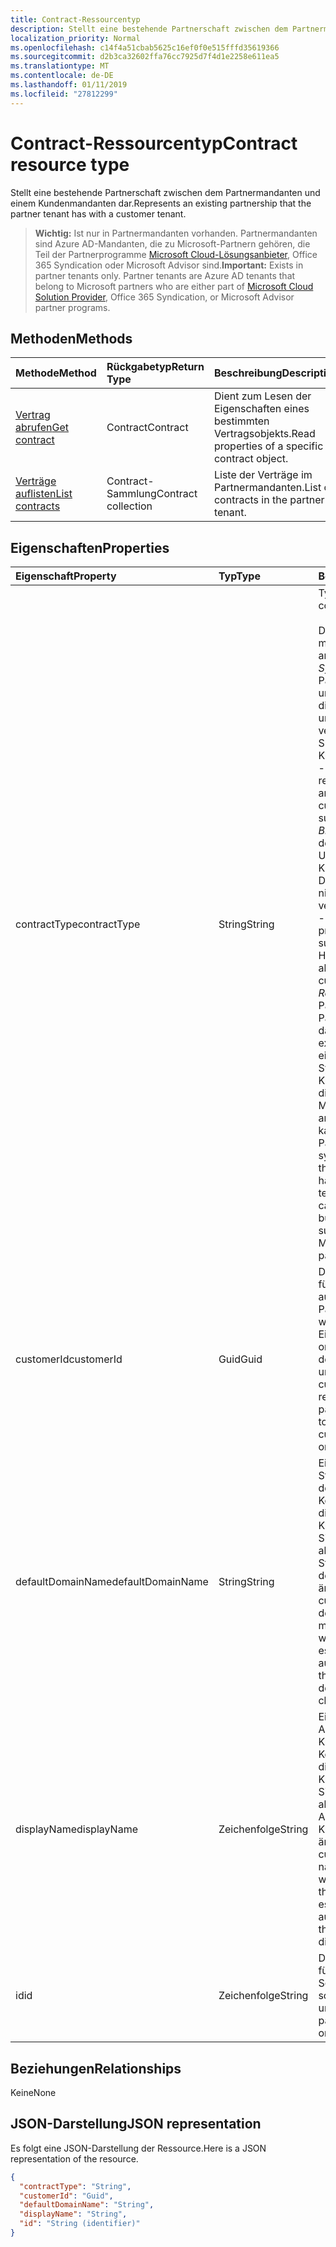 ```yaml
---
title: Contract-Ressourcentyp
description: Stellt eine bestehende Partnerschaft zwischen dem Partnermandanten und einem Kundenmandanten dar.
localization_priority: Normal
ms.openlocfilehash: c14f4a51cbab5625c16ef0f0e515fffd35619366
ms.sourcegitcommit: d2b3ca32602ffa76cc7925d7f4d1e2258e611ea5
ms.translationtype: MT
ms.contentlocale: de-DE
ms.lasthandoff: 01/11/2019
ms.locfileid: "27812299"
---
```

# <a name="contract-resource-type"></a><span data-ttu-id="cf567-103">Contract-Ressourcentyp</span><span class="sxs-lookup"><span data-stu-id="cf567-103">Contract resource type</span></span>
<span data-ttu-id="cf567-104">Stellt eine bestehende Partnerschaft zwischen dem Partnermandanten und einem Kundenmandanten dar.</span><span class="sxs-lookup"><span data-stu-id="cf567-104">Represents an existing partnership that the partner tenant has with a customer tenant.</span></span>

> <span data-ttu-id="cf567-p101">**Wichtig:** Ist nur in Partnermandanten vorhanden. Partnermandanten sind Azure AD-Mandanten, die zu Microsoft-Partnern gehören, die Teil der Partnerprogramme [Microsoft Cloud-Lösungsanbieter](https://partnercenter.microsoft.com/en-us/partner/programs), Office 365 Syndication oder Microsoft Advisor sind.</span><span class="sxs-lookup"><span data-stu-id="cf567-p101">**Important:** Exists in partner tenants only. Partner tenants are Azure AD tenants that belong to Microsoft partners who are either part of [Microsoft Cloud Solution Provider](https://partnercenter.microsoft.com/en-us/partner/programs), Office 365 Syndication, or Microsoft Advisor partner programs.</span></span>

## <a name="methods"></a><span data-ttu-id="cf567-107">Methoden</span><span class="sxs-lookup"><span data-stu-id="cf567-107">Methods</span></span>

| <span data-ttu-id="cf567-108">Methode</span><span class="sxs-lookup"><span data-stu-id="cf567-108">Method</span></span>   | <span data-ttu-id="cf567-109">Rückgabetyp</span><span class="sxs-lookup"><span data-stu-id="cf567-109">Return Type</span></span> | <span data-ttu-id="cf567-110">Beschreibung</span><span class="sxs-lookup"><span data-stu-id="cf567-110">Description</span></span> |
|:---------------|:--------|:----------|
|[<span data-ttu-id="cf567-111">Vertrag abrufen</span><span class="sxs-lookup"><span data-stu-id="cf567-111">Get contract</span></span>](../api/contract-get.md) | <span data-ttu-id="cf567-112">Contract</span><span class="sxs-lookup"><span data-stu-id="cf567-112">Contract</span></span> |<span data-ttu-id="cf567-113">Dient zum Lesen der Eigenschaften eines bestimmten Vertragsobjekts.</span><span class="sxs-lookup"><span data-stu-id="cf567-113">Read properties of a specific contract object.</span></span> |
|[<span data-ttu-id="cf567-114">Verträge auflisten</span><span class="sxs-lookup"><span data-stu-id="cf567-114">List contracts</span></span>](../api/contract-list.md) | <span data-ttu-id="cf567-115">Contract-Sammlung</span><span class="sxs-lookup"><span data-stu-id="cf567-115">Contract collection</span></span> | <span data-ttu-id="cf567-116">Liste der Verträge im Partnermandanten.</span><span class="sxs-lookup"><span data-stu-id="cf567-116">List of contracts in the partner tenant.</span></span> |

## <a name="properties"></a><span data-ttu-id="cf567-117">Eigenschaften</span><span class="sxs-lookup"><span data-stu-id="cf567-117">Properties</span></span>
| <span data-ttu-id="cf567-118">Eigenschaft</span><span class="sxs-lookup"><span data-stu-id="cf567-118">Property</span></span>   | <span data-ttu-id="cf567-119">Typ</span><span class="sxs-lookup"><span data-stu-id="cf567-119">Type</span></span> | <span data-ttu-id="cf567-120">Beschreibung</span><span class="sxs-lookup"><span data-stu-id="cf567-120">Description</span></span> |
|:---------------|:--------|:----------|
|<span data-ttu-id="cf567-121">contractType</span><span class="sxs-lookup"><span data-stu-id="cf567-121">contractType</span></span>|<span data-ttu-id="cf567-122">String</span><span class="sxs-lookup"><span data-stu-id="cf567-122">String</span></span>|<span data-ttu-id="cf567-123">Typ des Vertrags.</span><span class="sxs-lookup"><span data-stu-id="cf567-123">Type of contract.</span></span><br><br><span data-ttu-id="cf567-124">Die folgenden Werte sind möglich:</span><span class="sxs-lookup"><span data-stu-id="cf567-124">Possible values are:</span></span><br> <span data-ttu-id="cf567-p102">*SyndicationPartner*: Partner, der Office 365 und Intune exklusiv für diesen Kunden verkauft und verwaltet. Die Partner verkaufen und erbringen Supportleistungen für ihre Kunden.</span><span class="sxs-lookup"><span data-stu-id="cf567-p102">*SyndicationPartner* - Partner that exclusively resells and manages O365 and Intune for this customer. They resell and support their customers.</span></span><br> <span data-ttu-id="cf567-p103">*BreadthPartner*: Partner, der administrative Unterstützung für diesen Kunden bereitstellen kann. Der Partner darf jedoch nicht an den Kunden verkaufen.</span><span class="sxs-lookup"><span data-stu-id="cf567-p103">*BreadthPartner* - Partner has the ability to provide administrative support for this customer. However, the partner is not allowed to resell to the customer.</span></span><br><span data-ttu-id="cf567-p104">*ResellerPartner*: Ähnlicher Partner wie Syndication-Partner, mit der Ausnahme, dass der Partner keinen exklusiven Zugriff auf einen Mandanten hat. Im Syndication-Fall kann der Kunde keine zusätzlichen direkten Abonnements von Microsoft oder von anderen Partnern kaufen.</span><span class="sxs-lookup"><span data-stu-id="cf567-p104">*ResellerPartner* - Partner that is similar to a syndication partner, except that the partner doesn’t have exclusive access to a tenant. In the syndication case, the customer cannot buy additional direct subscriptions from Microsoft or from other partners.</span></span>|
|<span data-ttu-id="cf567-131">customerId</span><span class="sxs-lookup"><span data-stu-id="cf567-131">customerId</span></span>|<span data-ttu-id="cf567-132">Guid</span><span class="sxs-lookup"><span data-stu-id="cf567-132">Guid</span></span>|<span data-ttu-id="cf567-p105">Der eindeutige Bezeichner für den Kundenmandanten, auf den in dieser Partnerschaft verwiesen wird. Entspricht der id-Eigenschaft der organization-Ressource des Kundenmandanten.</span><span class="sxs-lookup"><span data-stu-id="cf567-p105">The unique identifier for the customer tenant referenced by this partnership. Corresponds to the id property of the customer tenant's organization resource.</span></span> |
|<span data-ttu-id="cf567-135">defaultDomainName</span><span class="sxs-lookup"><span data-stu-id="cf567-135">defaultDomainName</span></span>|<span data-ttu-id="cf567-136">String</span><span class="sxs-lookup"><span data-stu-id="cf567-136">String</span></span>|<span data-ttu-id="cf567-p106">Eine Kopie des Standarddomänennamens des Kundenmandanten. Die Kopie wird erstellt, wenn die Partnerschaft mit dem Kunden eingerichtet wird. Sie wird nicht automatisch aktualisiert, wenn sich der Standarddomänenname des Kundenmandanten ändert.</span><span class="sxs-lookup"><span data-stu-id="cf567-p106">A copy of the customer tenant's default domain name. The copy is made when the partnership with the customer is established. It is not automatically updated if the customer tenant's default domain name changes.</span></span>|
|<span data-ttu-id="cf567-140">displayName</span><span class="sxs-lookup"><span data-stu-id="cf567-140">displayName</span></span>|<span data-ttu-id="cf567-141">Zeichenfolge</span><span class="sxs-lookup"><span data-stu-id="cf567-141">String</span></span>|<span data-ttu-id="cf567-p107">Eine Kopie des Anzeigenamens des Kundenmandanten. Die Kopie wird erstellt, wenn die Partnerschaft mit dem Kunden eingerichtet wird. Sie wird nicht automatisch aktualisiert, wenn sich der Anzeigenname des Kundenmandanten ändert.</span><span class="sxs-lookup"><span data-stu-id="cf567-p107">A copy of the customer tenant's display name. The copy is made when the partnership with the customer is established. It is not automatically updated if the customer tenant's display name changes.</span></span>|
|<span data-ttu-id="cf567-145">id</span><span class="sxs-lookup"><span data-stu-id="cf567-145">id</span></span>|<span data-ttu-id="cf567-146">Zeichenfolge</span><span class="sxs-lookup"><span data-stu-id="cf567-146">String</span></span>| <span data-ttu-id="cf567-p108">Der eindeutige Bezeichner für die Partnerschaft. Schlüssel, schreibgeschützt.</span><span class="sxs-lookup"><span data-stu-id="cf567-p108">The unique identifier for the partnership. Key, read-only</span></span> |

## <a name="relationships"></a><span data-ttu-id="cf567-149">Beziehungen</span><span class="sxs-lookup"><span data-stu-id="cf567-149">Relationships</span></span>
<span data-ttu-id="cf567-150">Keine</span><span class="sxs-lookup"><span data-stu-id="cf567-150">None</span></span>


## <a name="json-representation"></a><span data-ttu-id="cf567-151">JSON-Darstellung</span><span class="sxs-lookup"><span data-stu-id="cf567-151">JSON representation</span></span>
<span data-ttu-id="cf567-152">Es folgt eine JSON-Darstellung der Ressource.</span><span class="sxs-lookup"><span data-stu-id="cf567-152">Here is a JSON representation of the resource.</span></span>

<!--{
  "blockType": "resource",
  "openType": true,
  "optionalProperties": [],
  "keyProperty": "id",
  "baseType": "microsoft.graph.directoryObject",
  "@odata.type": "microsoft.graph.contract"
}-->

```json
{
  "contractType": "String",
  "customerId": "Guid",
  "defaultDomainName": "String",
  "displayName": "String",
  "id": "String (identifier)"
}

```

<!-- uuid: 8fcb5dbc-d5aa-4681-8e31-b001d5168d79
2015-10-25 14:57:30 UTC -->
<!-- {
  "type": "#page.annotation",
  "description": "Contract resource",
  "keywords": "",
  "section": "documentation",
  "tocPath": ""
}-->
